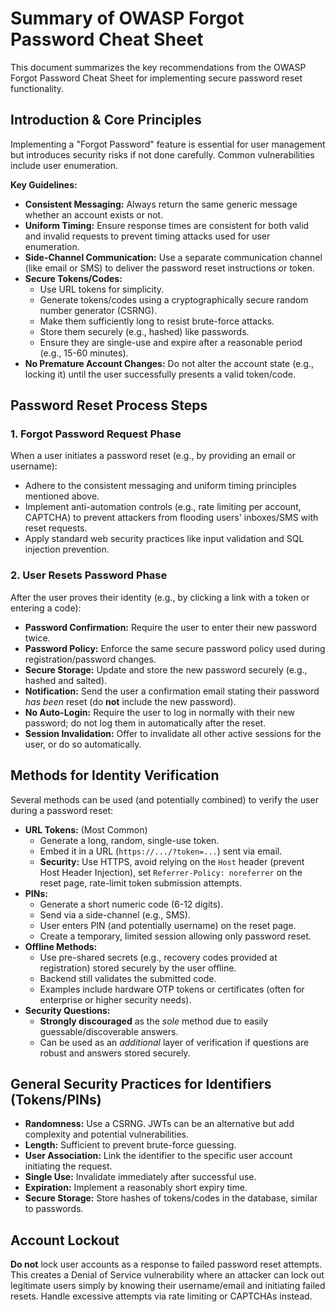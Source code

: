 # Summary of OWASP Forgot Password Cheat Sheet

This document summarizes the key recommendations from the OWASP Forgot Password Cheat Sheet for implementing secure password reset functionality.

## Introduction & Core Principles

Implementing a "Forgot Password" feature is essential for user management but introduces security risks if not done carefully. Common vulnerabilities include user enumeration.

**Key Guidelines:**

*   **Consistent Messaging:** Always return the same generic message whether an account exists or not.
*   **Uniform Timing:** Ensure response times are consistent for both valid and invalid requests to prevent timing attacks used for user enumeration.
*   **Side-Channel Communication:** Use a separate communication channel (like email or SMS) to deliver the password reset instructions or token.
*   **Secure Tokens/Codes:**
    *   Use URL tokens for simplicity.
    *   Generate tokens/codes using a cryptographically secure random number generator (CSRNG).
    *   Make them sufficiently long to resist brute-force attacks.
    *   Store them securely (e.g., hashed) like passwords.
    *   Ensure they are single-use and expire after a reasonable period (e.g., 15-60 minutes).
*   **No Premature Account Changes:** Do not alter the account state (e.g., locking it) until the user successfully presents a valid token/code.

## Password Reset Process Steps

### 1. Forgot Password Request Phase

When a user initiates a password reset (e.g., by providing an email or username):

*   Adhere to the consistent messaging and uniform timing principles mentioned above.
*   Implement anti-automation controls (e.g., rate limiting per account, CAPTCHA) to prevent attackers from flooding users' inboxes/SMS with reset requests.
*   Apply standard web security practices like input validation and SQL injection prevention.

### 2. User Resets Password Phase

After the user proves their identity (e.g., by clicking a link with a token or entering a code):

*   **Password Confirmation:** Require the user to enter their new password twice.
*   **Password Policy:** Enforce the same secure password policy used during registration/password changes.
*   **Secure Storage:** Update and store the new password securely (e.g., hashed and salted).
*   **Notification:** Send the user a confirmation email stating their password *has been* reset (do **not** include the new password).
*   **No Auto-Login:** Require the user to log in normally with their new password; do not log them in automatically after the reset.
*   **Session Invalidation:** Offer to invalidate all other active sessions for the user, or do so automatically.

## Methods for Identity Verification

Several methods can be used (and potentially combined) to verify the user during a password reset:

*   **URL Tokens:** (Most Common)
    *   Generate a long, random, single-use token.
    *   Embed it in a URL (`https://.../?token=...`) sent via email.
    *   **Security:** Use HTTPS, avoid relying on the `Host` header (prevent Host Header Injection), set `Referrer-Policy: noreferrer` on the reset page, rate-limit token submission attempts.
*   **PINs:**
    *   Generate a short numeric code (6-12 digits).
    *   Send via a side-channel (e.g., SMS).
    *   User enters PIN (and potentially username) on the reset page.
    *   Create a temporary, limited session allowing only password reset.
*   **Offline Methods:**
    *   Use pre-shared secrets (e.g., recovery codes provided at registration) stored securely by the user offline.
    *   Backend still validates the submitted code.
    *   Examples include hardware OTP tokens or certificates (often for enterprise or higher security needs).
*   **Security Questions:**
    *   **Strongly discouraged** as the *sole* method due to easily guessable/discoverable answers.
    *   Can be used as an *additional* layer of verification if questions are robust and answers stored securely.

## General Security Practices for Identifiers (Tokens/PINs)

*   **Randomness:** Use a CSRNG. JWTs can be an alternative but add complexity and potential vulnerabilities.
*   **Length:** Sufficient to prevent brute-force guessing.
*   **User Association:** Link the identifier to the specific user account initiating the request.
*   **Single Use:** Invalidate immediately after successful use.
*   **Expiration:** Implement a reasonably short expiry time.
*   **Secure Storage:** Store hashes of tokens/codes in the database, similar to passwords.

## Account Lockout

**Do not** lock user accounts as a response to failed password reset attempts. This creates a Denial of Service vulnerability where an attacker can lock out legitimate users simply by knowing their username/email and initiating failed resets. Handle excessive attempts via rate limiting or CAPTCHAs instead.
